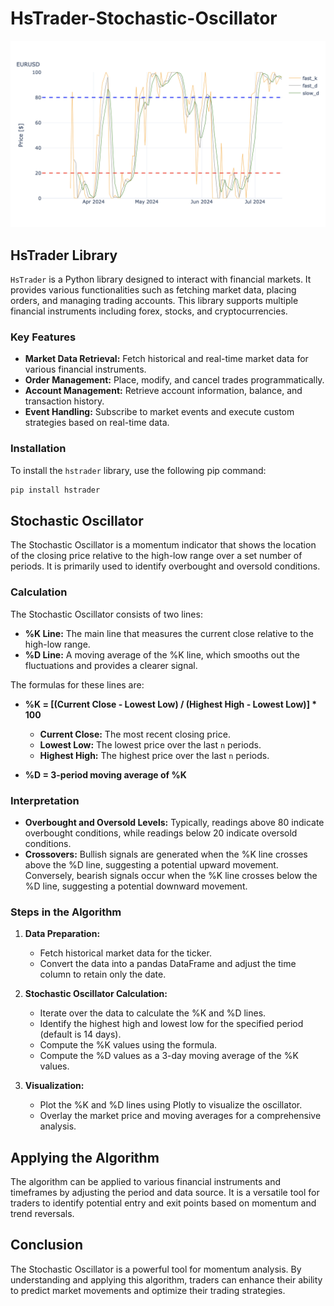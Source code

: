 # HsTrader-Stochastic-Oscillator
![Stochastic-Oscillator](Visualization.png)



## HsTrader Library

`HsTrader` is a Python library designed to interact with financial markets. It provides various functionalities such as fetching market data, placing orders, and managing trading accounts. This library supports multiple financial instruments including forex, stocks, and cryptocurrencies.

### Key Features

- **Market Data Retrieval:** Fetch historical and real-time market data for various financial instruments.
- **Order Management:** Place, modify, and cancel trades programmatically.
- **Account Management:** Retrieve account information, balance, and transaction history.
- **Event Handling:** Subscribe to market events and execute custom strategies based on real-time data.

### Installation

To install the `hstrader` library, use the following pip command:

```sh
pip install hstrader
```

## Stochastic Oscillator

The Stochastic Oscillator is a momentum indicator that shows the location of the closing price relative to the high-low range over a set number of periods. It is primarily used to identify overbought and oversold conditions.

### Calculation

The Stochastic Oscillator consists of two lines:

- **%K Line:** The main line that measures the current close relative to the high-low range.
- **%D Line:** A moving average of the %K line, which smooths out the fluctuations and provides a clearer signal.

The formulas for these lines are:

- **%K = [(Current Close - Lowest Low) / (Highest High - Lowest Low)] * 100**

  - **Current Close:** The most recent closing price.
  - **Lowest Low:** The lowest price over the last `n` periods.
  - **Highest High:** The highest price over the last `n` periods.

- **%D = 3-period moving average of %K**

### Interpretation

- **Overbought and Oversold Levels:** Typically, readings above 80 indicate overbought conditions, while readings below 20 indicate oversold conditions.
- **Crossovers:** Bullish signals are generated when the %K line crosses above the %D line, suggesting a potential upward movement. Conversely, bearish signals occur when the %K line crosses below the %D line, suggesting a potential downward movement.

### Steps in the Algorithm

1. **Data Preparation:**
   - Fetch historical market data for the ticker.
   - Convert the data into a pandas DataFrame and adjust the time column to retain only the date.

2. **Stochastic Oscillator Calculation:**
   - Iterate over the data to calculate the %K and %D lines.
   - Identify the highest high and lowest low for the specified period (default is 14 days).
   - Compute the %K values using the formula.
   - Compute the %D values as a 3-day moving average of the %K values.

3. **Visualization:**
   - Plot the %K and %D lines using Plotly to visualize the oscillator.
   - Overlay the market price and moving averages for a comprehensive analysis.

## Applying the Algorithm

The algorithm can be applied to various financial instruments and timeframes by adjusting the period and data source. It is a versatile tool for traders to identify potential entry and exit points based on momentum and trend reversals.

<!-- ### Example Visualization

Here is an example of how the Stochastic Oscillator can be visualized:

- **%K Line:** Orange line representing the current momentum.
- **%D Line:** Grey line representing the smoothed momentum.
- **Overbought and Oversold Levels:** Blue and red dashed lines at 80 and 20, respectively.

This visualization helps traders quickly identify overbought and oversold conditions and make informed trading decisions. -->

## Conclusion

The Stochastic Oscillator is a powerful tool for momentum analysis. By understanding and applying this algorithm, traders can enhance their ability to predict market movements and optimize their trading strategies.

